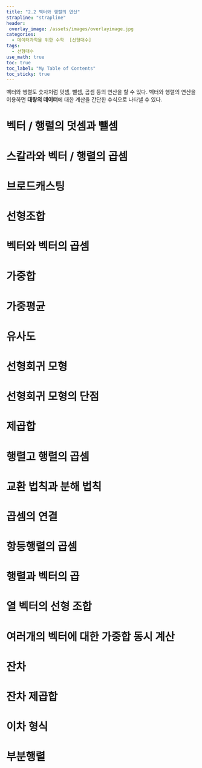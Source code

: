 ```yaml
---
title: "2.2 벡터와 행렬의 연산"
strapline: "strapline"
header:
 overlay_image: /assets/images/overlayimage.jpg
categories: 
  - 데이터과학을 위한 수학  [선형대수]
tags:
  - 선형대수
use_math: true
toc: true
toc_label: "My Table of Contents" 
toc_sticky: true
---
```

벡터와 행렬도 숫자처럼 덧셈, 뺄셈, 곱셈 등의 연산을 할 수 있다. 벡터와 행렬의 연산을 이용하면 **대량의 데이터**에 대한 계산을 간단한 수식으로 나타낼 수 있다. 

# 벡터 / 행렬의 덧셈과 뺄셈
# 스칼라와 벡터 / 행렬의 곱셈
# 브로드캐스팅
# 선형조합
# 벡터와 벡터의 곱셈
# 가중합
# 가중평균
# 유사도
# 선형회귀 모형
# 선형회귀 모형의 단점
# 제곱합
# 행렬고 행렬의 곱셈
# 교환 법칙과 분해 법칙
# 곱셈의 연결
# 항등행렬의 곱셈
# 행렬과 벡터의 곱
# 열 벡터의 선형 조합
# 여러개의 벡터에 대한 가중합 동시 계산
# 잔차
# 잔차 제곱합
# 이차 형식
# 부분행렬
